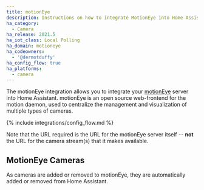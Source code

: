 ```yaml
---
title: motionEye
description: Instructions on how to integrate MotionEye into Home Assistant.
ha_category:
  - Camera
ha_release: 2021.5
ha_iot_class: Local Polling
ha_domain: motioneye
ha_codeowners:
  - '@dermotduffy'
ha_config_flow: true
ha_platforms:
  - camera
---
```


The motionEye integration allows you to integrate your
[motionEye](https://github.com/ccrisan/motioneye) server into Home Assistant. motionEye
is an open source web-frontend for the motion daemon, used to centralize the management
and visualization of multiple types of cameras.

{% include integrations/config_flow.md %}

Note that the URL required is the URL for the motionEye server itself -- **not** the URL for the camera stream(s) that it makes available.

## MotionEye Cameras

As cameras are added or removed to motionEye, they are automatically added or removed
from Home Assistant.
